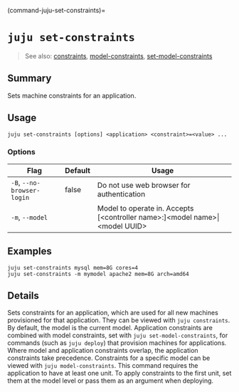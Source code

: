 (command-juju-set-constraints)=
# `juju set-constraints`
> See also: [constraints](#constraints), [model-constraints](#model-constraints), [set-model-constraints](#set-model-constraints)

## Summary
Sets machine constraints for an application.

## Usage
```juju set-constraints [options] <application> <constraint>=<value> ...```

### Options
| Flag | Default | Usage |
| --- | --- | --- |
| `-B`, `--no-browser-login` | false | Do not use web browser for authentication |
| `-m`, `--model` |  | Model to operate in. Accepts [&lt;controller name&gt;:]&lt;model name&gt;&#x7c;&lt;model UUID&gt; |

## Examples

    juju set-constraints mysql mem=8G cores=4
    juju set-constraints -m mymodel apache2 mem=8G arch=amd64


## Details
Sets constraints for an application, which are used for all new machines
provisioned for that application. They can be viewed with `juju constraints`.
By default, the model is the current model.
Application constraints are combined with model constraints, set with `juju set-model-constraints`, for commands (such as `juju deploy`) that
provision machines for applications. Where model and application constraints
overlap, the application constraints take precedence.
Constraints for a specific model can be viewed with `juju model-constraints`.
This command requires the application to have at least one unit. To apply
constraints to
the first unit, set them at the model level or pass them as an argument
when deploying.